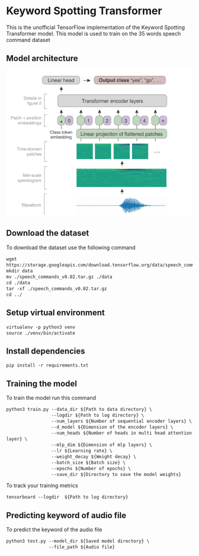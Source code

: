 # Keyword Spotting Transformer
This is the unofficial TensorFlow  implementation of the Keyword Spotting Transformer model. This model is used to train on the 35 words speech command dataset

## Model architecture
![alt text](https://github.com/Ahmad-Omar-Ahsan/keyword_spotting_transformer/blob/main/KWS_transformer.png)

## Download the dataset
To download the dataset use the following command

```
wget https://storage.googleapis.com/download.tensorflow.org/data/speech_commands_v0.02.tar.gz
mkdir data
mv ./speech_commands_v0.02.tar.gz ./data
cd ./data
tar -xf ./speech_commands_v0.02.tar.gz
cd ../
```
## Setup virtual environment
```
virtualenv -p python3 venv
source ./venv/bin/activate
```

## Install dependencies 

```
pip install -r requirements.txt
```

## Training the model
To train the model run this command

```
python3 train.py --data_dir ${Path to data directory} \
                 --logdir ${Path to log directory} \
                 --num_layers ${Number of sequential encoder layers} \
                 --d_model ${Dimension of the encoder layers} \
                 --num_heads ${Number of heads in multi head attention layer} \
                 --mlp_dim ${Dimension of mlp layers} \
                 --lr ${Learning rate} \
                 --weight_decay ${Weight decay} \
                 --batch_size ${Batch size} \
                 --epochs ${Number of epochs} \
                 --save_dir ${Directory to save the model weights}

```
To track your training metrics 
```
tensorboard --logdir  ${Path to log directory}
```
## Predicting keyword of audio file
To predict the keyword of the audio file

```
python3 test.py --model_dir ${Saved model directory} \
                --file_path ${Audio file}
```
